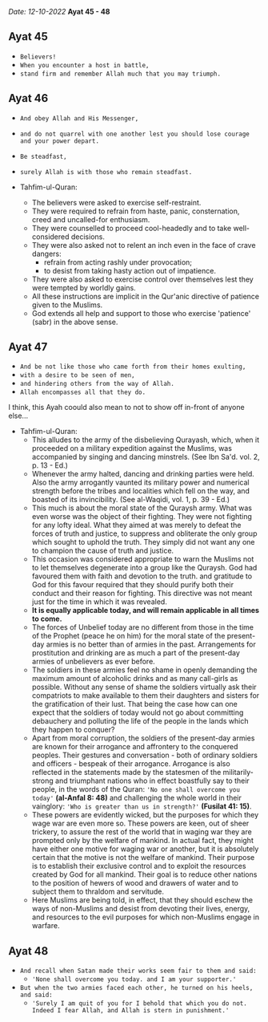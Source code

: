 *Date: 12-10-2022*
**Ayat 45 - 48**

## Ayat 45

- `Believers!`
- `When you encounter a host in battle,`
- `stand firm and remember Allah much that you may triumph.`

## Ayat 46

- `And obey Allah and His Messenger,`
- `and do not quarrel with one another lest you should lose courage and your power depart.`
- `Be steadfast,`
- `surely Allah is with those who remain steadfast.`

- Tahfim-ul-Quran:
  - The believers were asked to exercise self-restraint.
  - They were required to refrain from haste, panic, consternation, creed and uncalled-for enthusiasm.
  - They were counselled to proceed cool-headedly and to take well-considered decisions.
  - They were also asked not to relent an inch even in the face of crave dangers:
    - refrain from acting rashly under provocation;
    - to desist from taking hasty action out of impatience.
  - They were also asked to exercise control over themselves lest they were tempted by worldly gains.
  - All these instructions are implicit in the Qur'anic directive of patience given to the Muslims.
  - God extends all help and support to those who exercise 'patience' (sabr) in the above sense.


## Ayat 47

- `And be not like those who came forth from their homes exulting,`
- `with a desire to be seen of men,`
- `and hindering others from the way of Allah.`
- `Allah encompasses all that they do.`

I think, this Ayah coould also mean to not to show off in-front of anyone else...

- Tahfim-ul-Quran:
  - This alludes to the army of the disbelieving Qurayash, which, when it proceeded on a military expedition against the Muslims, was accompanied by singing and dancing minstrels. (See Ibn Sa'd. vol. 2, p. 13 - Ed.)
  - Whenever the army halted, dancing and drinking parties were held. Also the army arrogantly vaunted its military power and numerical strength before the tribes and localities which fell on the way, and boasted of its invincibility. (See al-Waqidi, vol. 1, p. 39 - Ed.)
  - This much is about the moral state of the Quraysh army. What was even worse was the object of their fighting. They were not fighting for any lofty ideal. What they aimed at was merely to defeat the forces of truth and justice, to suppress and obliterate the only group which sought to uphold the truth. They simply did not want any one to champion the cause of truth and justice.
  - This occasion was considered appropriate to warn the Muslims not to let themselves degenerate into a group like the Quraysh. God had favoured them with faith and devotion to the truth. and gratitude to God for this favour required that they should purify both their conduct and their reason for fighting. This directive was not meant just for the time in which it was revealed.
  - **It is equally applicable today, and will remain applicable in all times to come.** 
  - The forces of Unbelief today are no different from those in the time of the Prophet (peace he on him) for the moral state of the present-day armies is no better than of armies in the past. Arrangements for prostitution and drinking are as much a part of the present-day armies of unbelievers as ever before.
  - The soldiers in these armies feel no shame in openly demanding the maximum amount of alcoholic drinks and as many call-girls as possible. Without any sense of shame the soldiers virtually ask their compatriots to make available to them their daughters and sisters for the gratification of their lust. That being the case how can one expect that the soldiers of today would not go about committing debauchery and polluting the life of the people in the lands which they happen to conquer?
  - Apart from moral corruption, the soldiers of the present-day armies are known for their arrogance and affrontery to the conquered peoples. Their gestures and conversation - both of ordinary soldiers and officers - bespeak of their arrogance. Arrogance is also reflected in the statements made by the statesmen of the militarily-strong and triumphant nations who in effect boastfully say to their people, in the words of the Quran: `'No one shall overcome you today'` **(al-Anfal 8: 48)** and challenging the whole world in their vainglory: `'Who is greater than us in strength?'` **(Fusilat 41: 15)**.
  - These powers are evidently wicked, but the purposes for which they wage war are even more so. These powers are keen, out of sheer trickery, to assure the rest of the world that in waging war they are prompted only by the welfare of mankind. In actual fact, they might have either one motive for waging war or another, but it is absolutely certain that the motive is not the welfare of mankind. Their purpose is to establish their exclusive control and to exploit the resources created by God for all mankind. Their goal is to reduce other nations to the position of hewers of wood and drawers of water and to subject them to thraldom and servitude.
  - Here Muslims are being told, in effect, that they should eschew the ways of non-Muslims and desist from devoting their lives, energy, and resources to the evil purposes for which non-Muslims engage in warfare.

## Ayat 48

- `And recall when Satan made their works seem fair to them and said:`
  - `'None shall overcome you today. and I am your supporter.'`
- `But when the two armies faced each other, he turned on his heels, and said:`
  - `'Surely I am quit of you for I behold that which you do not. Indeed I fear Allah, and Allah is stern in punishment.'`